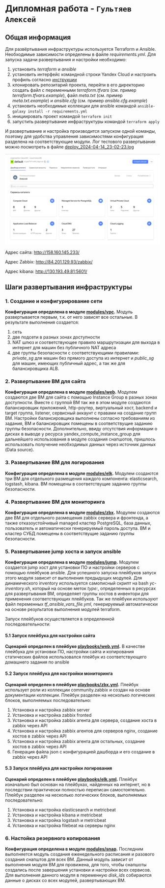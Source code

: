 # Дипломная работа - `Гультяев Алексей`

## Общая информация
Для развёртывания инфраструктуры используется Terraform и Ansible. Необходимые зависимости определены в файле *requirements.yml*. Для запуска задачи развертывания и настройки необходимо:
1. установить *terraform* и *ansible*
2. установить интерфейс командной строки Yandex Cloud и настроить профиль согласно [инструкции](https://yandex.cloud/ru/docs/cli/quickstart)
3. клонировать репозитарий проекта, перейти в его директорию создать файл с переменными *terraform.tfvars* (см. пример *terraform.tfvars.example*), файл *meta.txt* (см. пример *meta.txt.example*) и *ansible.cfg* (см. пример *ansible.cfg.example*)
4. установить необходимые коллекции для ansible командой `ansible-galaxy install -r requirements.yml`
5. инициировать проект командой `terraform init`
6. запустить развертывание инфраструктуры командой `terraform apply`

И развертывание и настройка производится запуском одной команды, поэтому для удобства управления зависимостями конфигурация разделена на соответствующие модули. Лог тестового развертывания можно посмотреть в файле [deploy_2024-04-14_23-02-23.log](https://github.com/hokum83/diplom/blob/main/deploy_2024-04-14_23-02-23.log)

![Скриншот результата развертывания:](https://github.com/hokum83/diplom/blob/main/img/cloud.png)

Адрес сайта: http://158.160.145.233/

Адрес Zabbix: http://84.201.129.93/zabbix/

Адрес kibana: http://130.193.49.81:5601/

## Шаги развертывания инфраструктуры

### 1. Создание и конфигурирование сети
**Конфигурация определена в модуле [modules/vpc](https://github.com/hokum83/diplom/tree/main/modules/vpc).** Модуль развертывается первым, т.к. от него зависят все остальные. В результате выполнения создается:
1. сеть
2. две подсети в разных зонах доступности
3. NAT шлюз и соответствующее правило маршрутизации для выхода в интернет для машин без публичного NAT адреса
4. две группы безопасности с соответствующими правилами: *private_sg* для машин без прямого доступа из интернет и *public_sg* для машин, имеющих публичный адрес, а так же для балансировщика ALB.

### 2. Развертывание ВМ для сайта
**Конфигурация определена в модуле [modules/web](https://github.com/hokum83/diplom/tree/main/modules/web).** Модулем создаются две ВМ для сайта с помощью Instance Group в разных зонах доступности. Вместе с группой ВМ так же в этом модуле создаются балансировщик приложений, http-роутер, виртуальный хост, backend и target группа, listener, сервисный аккаунт с правами на создание групп ВМ. Настройки балансировщика выполнены согласно требованиям из задания, ВМ и балансировщик помещены в соответствущие заданию группы безопасности.
Дополнительно, ввиду отсутствия информации о дисках в выводе у ресурса yandex_compute_instance_group для дальнейшего использования в модуле создания снапшотов, пришлось использовать получение необходимых данных через источник данных (Data source).

### 3. Развертывание ВМ для логирования
**Конфигурация определена в модуле [modules/elk](https://github.com/hokum83/diplom/tree/main/modules/elk).** Модулем создаются три ВМ для отдельного размещения каждого компонента: elasticsearch, logstash, kibana. ВМ помещены в соответствущие заданию группы безопасности.

### 4. Развертывание ВМ для мониторинга
**Конфигурация определена в модуле [modules/zbx](https://github.com/hokum83/diplom/tree/main/modules/zbx).** Модулем создаются две ВМ для отдельного размещения zabbix сервера и фронтенда, а также отказоустойчивый managed кластер PostgreSQL, база данных, пользователь и автоматически генерируемый пароль доступа. ВМ и кластер СУБД помещены в соответствущие заданию группы безопасности.

### 5. Развертывание jump хоста и запуск ansible
**Конфигурация определена в модуле [modules/jump](https://github.com/hokum83/diplom/tree/main/modules/jump).** Модулем создается jump хост для установки ПО и настройки серверов с помощью плейбуков ansible. Для успешного запуска плейбуков запуск этого модуля зависит от выполнения предыдущих модулей.
Для динамического inventory используется самописный скрипт на bash *yc-inventory.sh*, который на основе меток *type:*, определенных в ресурсах для развертывания ВМ, определяет группы хостов в инвентори для применения соответствующих плейбуков. Так же плейбуки используют файл переменных *tf_ansible_vars_file.yml*, генерируемый автоматически на основе результатов выполнения модулей terraform.

Запуск плейбуков осуществляется в определенной последовательности:

#### 5.1 Запуск плейбука для настройки сайта
**Сценарий определен в плейбуке [playbooks/web.yml](https://github.com/hokum83/diplom/blob/main/playbooks/web.yml).** В качестве плейбука для установки ПО, настройки сайта и копирования статических файлов использовался плейбук из соответствующего домашнего задания по ansible

#### 5.2 Запуск плейбука для настройки мониторинга
**Сценарий определен в плейбуке [playbooks/zbx.yml](https://github.com/hokum83/diplom/blob/main/playbooks/zbx.yml).** Плейбук использует роли из коллекции community.zabbix и создан на основе документации коллекции. Плейбук разделен на несколько логических блоков, выполняемых последовательно:
1. Установка и настройка zabbix server
2. Установка и настройка zabbix fronted
3. Установка и настройка zabbix агента для сервера, создание хоста в zabbix через API
4. Установка и настройка zabbix агентов для серверов nginx, создание хостов в zabbix через API
5. Установка и настройка zabbix агента для остальных, создание хостов в zabbix через API
6. Генерация файла json с конфигурацией дашборда и его создание в zabbix через API

#### 5.3 Запуск плейбука для настройки логирования
**Сценарий определен в плейбуке [playbooks/elk.yml](https://github.com/hokum83/diplom/blob/main/playbooks/elk.yml).** Плейбук изначально был основан на плейбуках, найденных на интернет, но в последствии практически полностью переписан самостоятельно. Плейбук разделен на несколько логических блоков, выполняемых последовательно:
1. Установка и настройка elasticsearch и metricbeat
2. Установка и настройка kibana и metricbeat
3. Установка и настройка logstash и metricbeat
4. Установка и настройка filebeat на серверы nginx

### 6. Настойка резервного копирования
**Конфигурация определена в модуле [modules/snap](https://github.com/hokum83/diplom/tree/main/modules/snap).** Последним выполняется модуль создания еженедельного расписания и разового создания снапштов для всех ВМ. Данный модуль зависит от выполнения модуля ВМ для провижена, для того, чтобы снапшоты создались после завершения установки и настройки всех сервисов. Для выполнения данного модуля в переменную *disk_ids* собираются данные о дисках со всех модулей, развертывающих ВМ.

